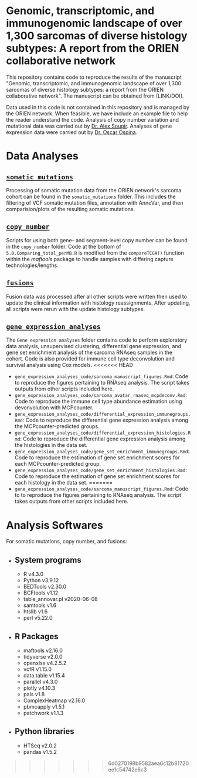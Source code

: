 # Genomic, transcriptomic, and immunogenomic landscape of over 1,300 sarcomas of diverse histology subtypes: A report from the ORIEN collaborative network

This repository contains code to reproduce the results of the manuscript "Genomic, transcriptomic, and immunogenomic landscape of over 1,300 sarcomas of diverse histology subtypes: a report from the ORIEN collaborative network". The manuscript can be obtained from [LINK/DOI].

Data used in this code is not contained in this repository and is managed by the ORIEN network. When feasible, we have include an example file to help the reader understand the code. Analysis of copy number variation and mutational data was carried out by [Dr. Alex Soupir](https://www.alexsoupir.com/). Analyses of gene expression data were carried out by [Dr. Oscar Ospina](https://github.com/oospina).

# Data Analyses

## [`somatic_mutations`](https://github.com/FridleyLab/landscape_sarcomas_orien/tree/main/somatic_mutations)
Processing of somatic mutation data from the ORIEN network's sarcoma cohort can be found in the `somatic_mutations` folder. This includes the filtering of VCF somatic mutation files, annotation with AnnoVar, and then comparision/plots of the resulting somatic mutations.

## [`copy_number`](https://github.com/FridleyLab/landscape_sarcomas_orien/tree/main/copy_number)
Scripts for using both gene- and segment-level copy number can be found in the `copy_number` folder. Code at the bottom of `5.0.Comparing_total_perMB.R` is modified from the `compareTCGA()` function within the *maftools* package to handle samples with differing capture technologies/lengths.

## [`fusions`](https://github.com/FridleyLab/landscape_sarcomas_orien/tree/main/fusions)
Fusion data was processed after all other scripts were written then used to update the clinical information with histology reassignments. After updating, all scripts were rerun with the update histology subtypes. 

## [`gene_expression_analyses`](https://github.com/FridleyLab/landscape_sarcomas_orien/tree/main/gene_expression_analyses_code)
The `Gene expression analyses` folder contains code to perform exploratory data analysis, unsupervised clustering, differential gene expression, and gene set enrichment analysis of the sarcoma RNAseq samples in the cohort. Code is also provided for immune cell type deconvolution and survival analysis using Cox models.
<<<<<<< HEAD
* `gene_expression_analyses_code/sarcoma_manuscript_figures.Rmd`: Code to reproduce the figures pertaining to RNAseq analysis. The script takes outputs from other scripts included here.
* `gene_expression_analyses_code/sarcoma_avatar_rnaseq_mcpdeconv.Rmd`: Code to reproduce the immune cell type abundance estimation using devonvolution with MCPcounter.
* `gene_expression_analyses_code/differential_expression_immunegroups.Rmd`: Code to reproduce the differential gene expression analysis among the MCPcounter-predicted groups.
* `gene_expression_analyses_code/differential_expression_histologies.Rmd`: Code to reproduce the differential gene expression analysis among the histologies in the data set.
* `gene_expression_analyses_code/gene_set_enrichment_immunegroups.Rmd`: Code to reproduce the estimation of gene set enrichment scores for each MCPcounter-predicted group.
* `gene_expression_analyses_code/gene_set_enrichment_histologies.Rmd`: Code to reproduce the estimation of gene set enrichment scores for each histology in the data set.
=======
* `gene_expression_analyses_code/sarcoma_manuscript_figures.Rmd`: Code to to reproduce the figures pertaining to RNAseq analysis. The script takes outputs from other scripts included here.

# Analysis Softwares

For somatic mutations, copy number, and fusions: 
- System programs
  --
  - R v4.3.0
  - Python v3.9.12
  - BEDTools v2.30.0
  - BCFtools v1.12
  - table_annovar.pl v2020-06-08
  - samtools v1.6
  - htslib v1.6
  - perl v5.22.0
- R Packages
  --
  - maftools v2.16.0
  - tidyverse v2.0.0
  - openxlsx v4.2.5.2
  - vcfR v1.15.0
  - data.table v1.15.4
  - parallel v4.3.0
  - plotly v4.10.3
  - pals v1.8
  - ComplexHeatmap v2.16.0
  - pbmcapply v1.5.1
  - patchwork v1.1.3
- Python libraries
  --
  - HTSeq v2.0.2
  - pandas v1.5.2
>>>>>>> 6d0270198b9582aea6c12b81720ee1c54742e6c3
